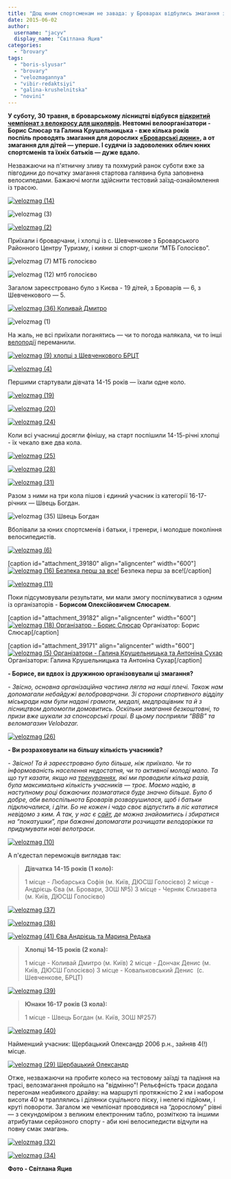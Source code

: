```yaml
---
title: "Дощ юним спортсменам не завада: у Броварах відбулись змагання з велокросу серед школярів"
date: 2015-06-02
author: 
  username: "jacyv"
  display_name: "Світлана Яцив"
categories: 
  - "brovary"
tags: 
  - "boris-slyusar"
  - "brovary"
  - "velozmagannya"
  - "vibir-redaktsiyi"
  - "galina-krushelnitska"
  - "novini"
---
```


**У суботу, 30 травня, в броварському лісництві відбувся [відкритий чемпіонат з велокросу для школярів](https://mpz.brovary.org/u-brovarskomu-lisi-proyde-vidkritiy-chempionat-z-veloperegoniv-kros-kantri-mtb-sered-shkolyariv/). Невтомні велоорганізатори - Борис Слюсар та Галина Крушельницька - вже кілька років поспіль проводять змагання для дорослих [«Броварські дюни»](https://mpz.brovary.org/na-den-mista-velosipedisti-pidkoryuvatimut-brovarski-dyuni/), а от змагання для дітей — уперше. І судячи із задоволених облич юних спортсменів та їхніх батьків — дуже вдало.**

Незважаючи на п'ятничну зливу та похмурий ранок суботи вже за півгодини до початку змагання стартова галявина була заповнена велосипедами. Бажаючі могли здійснити тестовий заїзд-ознайомлення із трасою.

[![velozmag  (14)](https://mpz.brovary.org/wp-content/uploads/2015/06/velozmag-14.jpg)](https://mpz.brovary.org/wp-content/uploads/2015/06/velozmag-14.jpg)

![velozmag  (3)](https://mpz.brovary.org/wp-content/uploads/2015/06/velozmag-3.jpg)

[![velozmag  (2)](https://mpz.brovary.org/wp-content/uploads/2015/06/velozmag-2.jpg)](https://mpz.brovary.org/wp-content/uploads/2015/06/velozmag-2.jpg)

Приїхали і броварчани, і хлопці із с. Шевченкове з Броварського Районного Центру Туризму, і кияни зі спорт-школи “МТБ Голосієво”.

![velozmag  (7)   МТБ голосієво](https://mpz.brovary.org/wp-content/uploads/2015/06/velozmag-7-MTB-golosiyevo.jpg)

![velozmag  (12) мтб голосієво](https://mpz.brovary.org/wp-content/uploads/2015/06/velozmag-12-mtb-golosiyevo.jpg)

Загалом зареєстровано було з Києва - 19 дітей, з Броварів — 6, з Шевченкового — 5.

[![velozmag  (36)  Коливай Дмитро](https://mpz.brovary.org/wp-content/uploads/2015/06/velozmag-36-Kolivay-Dmitro-.jpg)](https://mpz.brovary.org/wp-content/uploads/2015/06/velozmag-36-Kolivay-Dmitro-.jpg)

![velozmag  (1)](https://mpz.brovary.org/wp-content/uploads/2015/06/velozmag-1.jpg)

На жаль, не всі приїхали поганятись — чи то погода налякала, чи то інші [велоподії](https://mpz.brovary.org/brovarski-veloaktivisti-zaproshuyut-na-masoviy-veloprobig-30-travnya/) переманили.

[![velozmag  (9) хлопці з Шевченкового БРЦТ](https://mpz.brovary.org/wp-content/uploads/2015/06/velozmag-9-hloptsi-z-SHevchenkovogo-BRTST.jpg)](https://mpz.brovary.org/wp-content/uploads/2015/06/velozmag-9-hloptsi-z-SHevchenkovogo-BRTST.jpg)

[![velozmag  (4)](https://mpz.brovary.org/wp-content/uploads/2015/06/velozmag-4.jpg)](https://mpz.brovary.org/wp-content/uploads/2015/06/velozmag-4.jpg)

Першими стартували дівчата 14-15 років — їхали одне коло.

[![velozmag  (19)](https://mpz.brovary.org/wp-content/uploads/2015/06/velozmag-19.jpg)](https://mpz.brovary.org/wp-content/uploads/2015/06/velozmag-19.jpg)

[![velozmag  (20)](https://mpz.brovary.org/wp-content/uploads/2015/06/velozmag-20.jpg)](https://mpz.brovary.org/wp-content/uploads/2015/06/velozmag-20.jpg)

[![velozmag  (24)](https://mpz.brovary.org/wp-content/uploads/2015/06/velozmag-24.jpg)](https://mpz.brovary.org/wp-content/uploads/2015/06/velozmag-24.jpg)

Коли всі учасниці досягли фінішу, на старт поспішили 14-15-річні хлопці - їх чекало вже два кола.

[![velozmag  (25)](https://mpz.brovary.org/wp-content/uploads/2015/06/velozmag-25.jpg)](https://mpz.brovary.org/wp-content/uploads/2015/06/velozmag-25.jpg)

[![velozmag  (28)](https://mpz.brovary.org/wp-content/uploads/2015/06/velozmag-28.jpg)](https://mpz.brovary.org/wp-content/uploads/2015/06/velozmag-28.jpg)

[![velozmag  (31)](https://mpz.brovary.org/wp-content/uploads/2015/06/velozmag-31.jpg)](https://mpz.brovary.org/wp-content/uploads/2015/06/velozmag-31.jpg)

Разом з ними на три кола пішов і єдиний учасник із категорії 16-17-річних — Швець Богдан.

![velozmag  (35) Швець Богдан](https://mpz.brovary.org/wp-content/uploads/2015/06/velozmag-35-SHvets-Bogdan.jpg)

Вболівали за юних спортсменів і батьки, і тренери, і молодше покоління велосипедистів.

[![velozmag  (6)](https://mpz.brovary.org/wp-content/uploads/2015/06/velozmag-6.jpg)](https://mpz.brovary.org/wp-content/uploads/2015/06/velozmag-6.jpg)

\[caption id="attachment\_39180" align="aligncenter" width="600"\][![velozmag  (16) Безпека перш за все!](https://mpz.brovary.org/wp-content/uploads/2015/06/velozmag-16-Bezpeka-persh-za-vse.jpg)](https://mpz.brovary.org/wp-content/uploads/2015/06/velozmag-16-Bezpeka-persh-za-vse.jpg) Безпека перш за все!\[/caption\]

[![velozmag  (11)](https://mpz.brovary.org/wp-content/uploads/2015/06/velozmag-11.jpg)](https://mpz.brovary.org/wp-content/uploads/2015/06/velozmag-11.jpg)

Поки підсумовували результати, ми мали змогу поспілкуватися з одним із організаторів - **Борисом Олексійовичем Слюсарем**.

\[caption id="attachment\_39182" align="aligncenter" width="600"\][![velozmag  (18) Організатор - Борис Слюсар](https://mpz.brovary.org/wp-content/uploads/2015/06/velozmag-18-Organizator-Boris-Slyusar.jpg)](https://mpz.brovary.org/wp-content/uploads/2015/06/velozmag-18-Organizator-Boris-Slyusar.jpg) Організатор: Борис Слюсар\[/caption\]

\[caption id="attachment\_39171" align="aligncenter" width="600"\][![velozmag  (5) Організатори - Галина Крушельницька та Антоніна Сухар](https://mpz.brovary.org/wp-content/uploads/2015/06/velozmag-5-Organizatori-Galina-Krushelnitska-ta-Antonina-Suhar.jpg)](https://mpz.brovary.org/wp-content/uploads/2015/06/velozmag-5-Organizatori-Galina-Krushelnitska-ta-Antonina-Suhar.jpg) Організатори: Галина Крушельницька та Антоніна Сухар\[/caption\]

**\- Борисе, ви вдвох із дружиною організовували ці змагання?**

_\- Звісно, основна організаційна частина лягла на наші плечі. Також нам допомагали небайдужі велоброварчани._ _Зі сторони спортивного відділу міськради нам були надані грамоти, медалі, медпрацівник та й з лісництвом допомогли домовитись._ _Оскільки змагання безкоштовні, то призи вже шукали за спонсорські гроші. В цьому посприяли “ВВВ” та веломагазин Velobazar._

[![velozmag  (26)](https://mpz.brovary.org/wp-content/uploads/2015/06/velozmag-26.jpg)](https://mpz.brovary.org/wp-content/uploads/2015/06/velozmag-26.jpg)

**\- Ви розраховували на більшу кількість учасників?**

_\- Звісно! Та й зареєстровано було більше, ніж приїхало. Чи то інформованість населення недостатня, чи то активної молоді мало. Та що тут казати, якщо на [тренуваннях](https://mpz.brovary.org/yuni-velosipedisti-gotuyutsya-do-zmagan-obkatuyut-trasu-v-brovarskomu-lisi/), які ми проводили кілька разів, була максимальна кількість учасників — троє. Маємо надію, в наступному році бажаючих позмагатися буде значно більше._ _Було б добре, аби велоспільнота Броварів розворушилася, щоб і батьки підключалися, і діти. Бо не кожен і чадо своє відпустить в ліс кататися невідомо з ким. А так, у нас є [сайт](http://velobrovary.org.ua), де можна знайомитись і збиратися на “покатушки”, при бажанні допомагати розчищати велодоріжки та придумувати нові велотраси._

[![velozmag  (10)](https://mpz.brovary.org/wp-content/uploads/2015/06/velozmag-10.jpg)](https://mpz.brovary.org/wp-content/uploads/2015/06/velozmag-10.jpg)

А п'єдестал переможців виглядав так:

> **Дівчатка 14-15 років (1 коло):**
> 
> 1 місце - Любарська Софія (м. Київ, ДЮСШ Голосієво) 2 місце - Андрієць Єва (м. Бровари, ЗОШ №5) 3 місце - Черняк Єлизавета (м. Київ, ДЮСШ Голосієво)

[![velozmag  (37)](https://mpz.brovary.org/wp-content/uploads/2015/06/velozmag-37.jpg)](https://mpz.brovary.org/wp-content/uploads/2015/06/velozmag-37.jpg)

[![velozmag  (38)](https://mpz.brovary.org/wp-content/uploads/2015/06/velozmag-38.jpg)](https://mpz.brovary.org/wp-content/uploads/2015/06/velozmag-38.jpg)

[![velozmag  (41) Єва Андрієць та Марина Редька](https://mpz.brovary.org/wp-content/uploads/2015/06/velozmag-41-YEva-Andriyets-ta-Marina-Redka.jpg)](https://mpz.brovary.org/wp-content/uploads/2015/06/velozmag-41-YEva-Andriyets-ta-Marina-Redka.jpg)

> **Хлопці 14-15 років (2 кола):**
> 
> 1 місце - Коливай Дмитро (м. Київ) 2 місце - Дончак Денис (м. Київ, ДЮСШ Голосієво) 3 місце - Ковальковський Денис  (с. Шевченкове, БРЦТ)

[![velozmag  (39)](https://mpz.brovary.org/wp-content/uploads/2015/06/velozmag-39.jpg)](https://mpz.brovary.org/wp-content/uploads/2015/06/velozmag-39.jpg)

> **Юнаки 16-17 років (3 кола):**
> 
> 1 місце - Швець Богдан (м. Київ, ЗОШ №257)

[![velozmag  (40)](https://mpz.brovary.org/wp-content/uploads/2015/06/velozmag-40.jpg)](https://mpz.brovary.org/wp-content/uploads/2015/06/velozmag-40.jpg)

Найменший учасник: Щербацький Олександр 2006 р.н., зайняв 4(!) місце.

[![velozmag  (29)  Щербацький Олександр](https://mpz.brovary.org/wp-content/uploads/2015/06/velozmag-29-SHHerbatskiy-Oleksandr.jpg)](https://mpz.brovary.org/wp-content/uploads/2015/06/velozmag-29-SHHerbatskiy-Oleksandr.jpg)

Отже, незважаючи на пробите колесо на тестовому заїзді та падіння на трасі, велозмагання пройшло на "відмінно"! Рельєфність траси додала перегонам неабиякого драйву: на маршруті протяжністю 2 км і набором висоти 40 м траплялись і ділянки суцільного піску, і нелегкі підйоми, і круті повороти. Загалом же чемпіонат проводився на “дорослому” рівні — з секундоміром з великим електронним табло, розміткою та іншими атрибутами серйозного спорту - аби юні велосипедисти відчули на повну смак змагань.

[![velozmag  (32)](https://mpz.brovary.org/wp-content/uploads/2015/06/velozmag-32.jpg)](https://mpz.brovary.org/wp-content/uploads/2015/06/velozmag-32.jpg)

[![velozmag  (34)](https://mpz.brovary.org/wp-content/uploads/2015/06/velozmag-34.jpg)](https://mpz.brovary.org/wp-content/uploads/2015/06/velozmag-34.jpg)

**Фото - Світлана Яцив**
